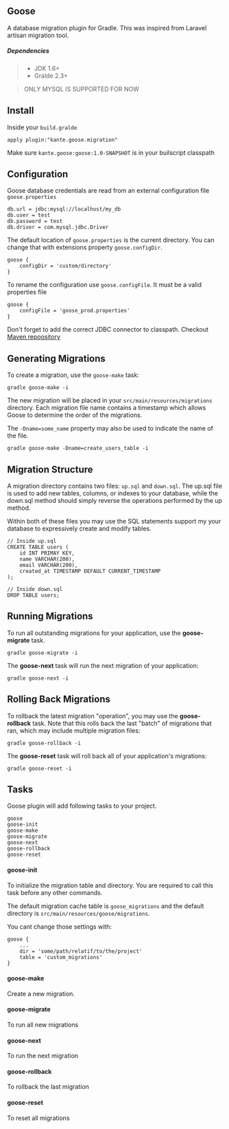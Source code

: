 Goose
---
A database migration plugin for Gradle. This was inspired from Laravel artisan migration tool.

##### Dependencies

>- JDK 1.6+
>- Gralde 2.3+

> ONLY MYSQL IS SUPPORTED FOR NOW

Install
----
Inside your `build.gralde`

```
apply plugin:"kante.goose.migration"
```
Make sure `kante.goose:goose:1.0-SNAPSHOT` is in your builscript classpath

Configuration
----
Goose database credentials are read from an external configuration file `goose.properties`

```
db.url = jdbc:mysql://localhost/my_db
db.user = test
db.password = test
db.driver = com.mysql.jdbc.Driver
```
The default location of `goose.properties` is the current directory. You can change that with extensions property `goose.configDir`.

```
goose {
	configDir = 'custom/directory'
}
```
To rename the configuration use `goose.configFile`. It must be a valid properties file

```
goose {
	configFile = 'goose_prod.properties'
}
``` 

Don't forget to add the correct JDBC connector to classpath. Checkout [Maven repoository](http://mvnrepository.com)

Generating Migrations
----
To create a migration, use the `goose-make` task:

```
gradle goose-make -i
```

The new migration will be placed in your `src/main/resources/migrations` directory. Each migration file name contains a timestamp which allows Goose to determine the order of the migrations.

The `-Dname=some_name` property may also be used to indicate the name of the file.

```
gradle goose-make -Dname=create_users_table -i
```

Migration Structure
----
A migration directory contains two files: `up.sql` and `down.sql`. The up.sql file is used to add new tables, columns, or indexes to your database, while the down.sql method should simply reverse the operations performed by the up method.

Within both of these files you may use the SQL statements support my your database to expressively create and modify tables. 

```
// Inside up.sql 
CREATE TABLE users (
	id INT PRIMAY KEY,
	name VARCHAR(200),
	email VARCHAR(200),
	created_at TIMESTAMP DEFAULT CURRENT_TIMESTAMP
);

// Inside down.sql 
DROP TABLE users;

```

Running Migrations
----
To run all outstanding migrations for your application, use the __goose-migrate__ task. 

```
gradle goose-migrate -i
```

The **goose-next** task will run the next migration of your application:

```
gradle goose-next -i
```

Rolling Back Migrations
----
To rollback the latest migration "operation", you may use the **goose-rollback** task. Note that this rolls back the last "batch" of migrations that ran, which may include multiple migration files:

```
gradle goose-rollback -i
```

The **goose-reset** task will roll back all of your application's migrations:

```
gradle goose-reset -i
```

Tasks
----
Goose plugin will add following tasks to your project.

```
goose
goose-init
goose-make
goose-migrate
goose-next
goose-rollback
goose-reset
```
#### goose-init
To initialize the migration table and directory. You are required to call this task before any other commands.

The default migration cache table is `goose_migrations` and the default directory is `src/main/resources/goose/migrations`.

You cant change those settings with:

```
goose {
	...
	dir = 'some/path/relatif/to/the/project'
	table = 'custom_migrations'
}
```

#### goose-make
Create a new migration.

#### goose-migrate

To run all new migrations

#### goose-next
To run the next migration

#### goose-rollback
To rollback the last migration

#### goose-reset
To reset all migrations


